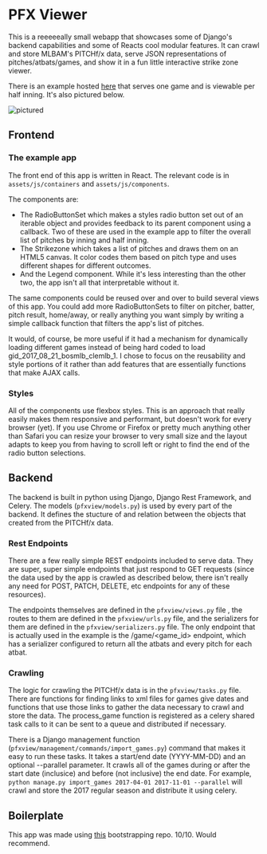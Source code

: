 # PFX Viewer

This is a reeeeeally small webapp that showcases some of Django's backend capabilities and some of Reacts cool modular features. It can crawl and store MLBAM's PITCHf/x data, serve JSON representations of pitches/atbats/games, and show it in a fun little interactive strike zone viewer.

There is an example hosted [here](https://www.harperweaver.com) that serves one game and is viewable per half inning. It's also pictured below.

![pictured](http://harperweaver.com/static/preview.png)

## Frontend

### The example app

The front end of this app is written in React. The relevant code is in ```assets/js/containers``` and ```assets/js/components```.

The components are:
- The RadioButtonSet which makes a styles radio button set out of an iterable object and provides feedback to its parent component using a callback. Two of these are used in the example app to filter the overall list of pitches by inning and half inning.
- The Strikezone which takes a list of pitches and draws them on an HTML5 canvas. It color codes them based on pitch type and uses different shapes for different outcomes.
- And the Legend component. While it's less interesting than the other two, the app isn't all that interpretable without it.

The same components could be reused over and over to build several views of this app. You could add more RadioButtonSets to filter on pitcher, batter, pitch result, home/away, or really anything you want simply by writing a simple callback function that filters the app's list of pitches.

It would, of course, be more useful if it had a mechanism for dynamically loading different games instead of being hard coded to load gid_2017_08_21_bosmlb_clemlb_1. I chose to focus on the reusability and style portions of it rather than add features that are essentially functions that make AJAX calls.

### Styles

All of the components use flexbox styles. This is an approach that really easily makes them responsive and performant, but doesn't work for every browser (yet). If you use Chrome or Firefox or pretty much anything other than Safari you can resize your browser to very small size and the layout adapts to keep you from having to scroll left or right to find the end of the radio button selections.

## Backend

The backend is built in python using Django, Django Rest Framework, and Celery. The models (```pfxview/models.py```) is used by every part of the backend. It defines the stucture of and relation between the objects that created from the PITCHf/x data.

### Rest Endpoints

There are a few really simple REST endpoints included to serve data. They are super, super simple endpoints that just respond to GET requests (since the data used by the app is crawled as described below, there isn't really any need for POST, PATCH, DELETE, etc endpoints for any of these resources).

The endpoints themselves are defined in the ```pfxview/views.py``` file , the routes to them are defined in the ```pfxview/urls.py``` file, and the serializers for them are defined in the ```pfxview/serializers.py``` file. The only endpoint that is actually used in the example is the /game/<game_id> endpoint, which has a serializer configured to return all the atbats and every pitch for each atbat.

### Crawling

The logic for crawling the PITCHf/x data is in the ```pfxview/tasks.py``` file. There are functions for finding links to xml files for games give dates and functions that use those links to gather the data necessary to crawl and store the data. The process_game function is registered as a celery shared task calls to it can be sent to a queue and distributed if necessary.

There is a Django management function (```pfxview/management/commands/import_games.py```) command that makes it easy to run these tasks. It takes a start/end date (YYYY-MM-DD) and an optional --parallel parameter. It crawls all of the games during or after the start date (inclusice) and before (not inclusive) the end date. For example, ```python manage.py import_games 2017-04-01 2017-11-01 --parallel``` will crawl and store the 2017 regular season and distribute it using celery.

## Boilerplate

This app was made using [this](https://github.com/gryevns/django-react-bootstrap) bootstrapping repo. 10/10. Would recommend.
